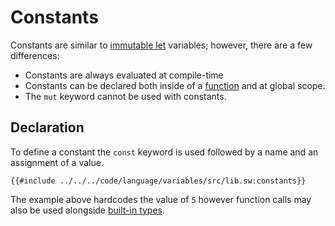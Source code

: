 # Constants

Constants are similar to [immutable let](./let.md#immutable) variables; however, there are a few differences:

- Constants are always evaluated at compile-time
- Constants can be declared both inside of a [function](../functions/index.md) and at global scope.
- The `mut` keyword cannot be used with constants.

## Declaration

To define a constant the `const` keyword is used followed by a name and an assignment of a value.

```sway
{{#include ../../../code/language/variables/src/lib.sw:constants}}
```

The example above hardcodes the value of `5` however function calls may also be used alongside [built-in types](../built-ins/index.md).
